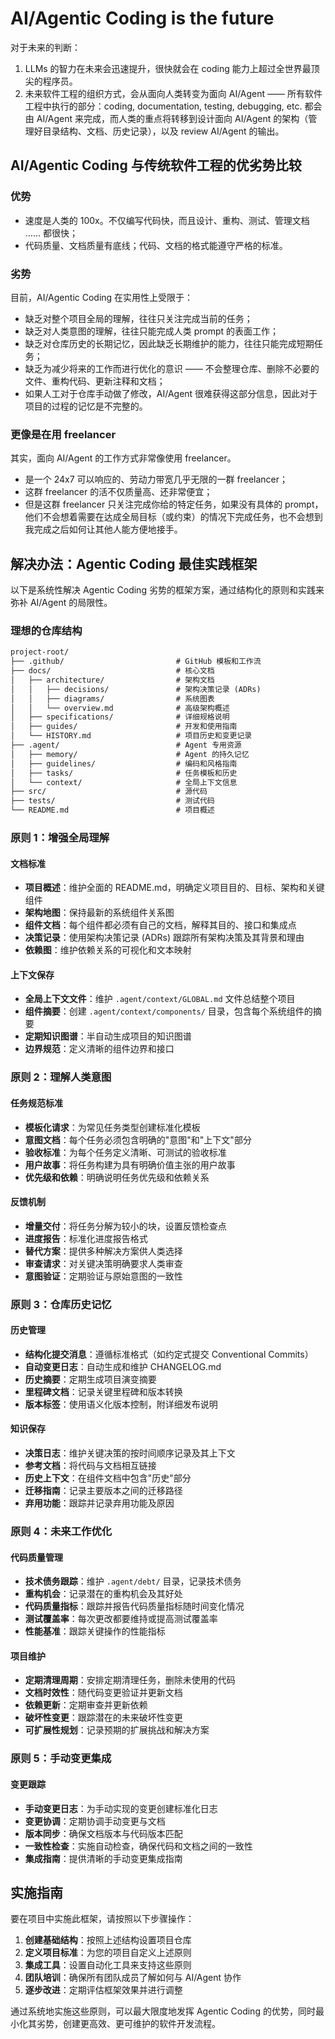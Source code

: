 # AI/Agentic Coding is the future

对于未来的判断：

1. LLMs 的智力在未来会迅速提升，很快就会在 coding 能力上超过全世界最顶尖的程序员。
2. 未来软件工程的组织方式，会从面向人类转变为面向 AI/Agent —— 所有软件工程中执行的部分：coding, documentation, testing, debugging, etc. 都会由 AI/Agent 来完成，而人类的重点将转移到设计面向 AI/Agent 的架构（管理好目录结构、文档、历史记录），以及 review AI/Agent 的输出。

## AI/Agentic Coding 与传统软件工程的优劣势比较

### 优势

- 速度是人类的 100x。不仅编写代码快，而且设计、重构、测试、管理文档 …… 都很快；
- 代码质量、文档质量有底线；代码、文档的格式能遵守严格的标准。

### 劣势

目前，AI/Agentic Coding 在实用性上受限于：

- 缺乏对整个项目全局的理解，往往只关注完成当前的任务；
- 缺乏对人类意图的理解，往往只能完成人类 prompt 的表面工作；
- 缺乏对仓库历史的长期记忆，因此缺乏长期维护的能力，往往只能完成短期任务；
- 缺乏为减少将来的工作而进行优化的意识 —— 不会整理仓库、删除不必要的文件、重构代码、更新注释和文档；
- 如果人工对于仓库手动做了修改，AI/Agent 很难获得这部分信息，因此对于项目的过程的记忆是不完整的。

### 更像是在用 freelancer

其实，面向 AI/Agent 的工作方式非常像使用 freelancer。

- 是一个 24x7 可以响应的、劳动力带宽几乎无限的一群 freelancer；
- 这群 freelancer 的活不仅质量高、还非常便宜；
- 但是这群 freelancer 只关注完成你给的特定任务，如果没有具体的 prompt，他们不会想着需要在达成全局目标（或约束）的情况下完成任务，也不会想到我完成之后如何让其他人能方便地接手。

## 解决办法：Agentic Coding 最佳实践框架

以下是系统性解决 Agentic Coding 劣势的框架方案，通过结构化的原则和实践来弥补 AI/Agent 的局限性。

### 理想的仓库结构

```txt
project-root/
├── .github/                         # GitHub 模板和工作流
├── docs/                            # 核心文档
│   ├── architecture/                # 架构文档
│   │   ├── decisions/               # 架构决策记录 (ADRs)
│   │   ├── diagrams/                # 系统图表
│   │   └── overview.md              # 高级架构概述
│   ├── specifications/              # 详细规格说明
│   ├── guides/                      # 开发和使用指南
│   └── HISTORY.md                   # 项目历史和变更记录
├── .agent/                          # Agent 专用资源
│   ├── memory/                      # Agent 的持久记忆
│   ├── guidelines/                  # 编码和风格指南
│   ├── tasks/                       # 任务模板和历史
│   └── context/                     # 全局上下文信息
├── src/                             # 源代码
├── tests/                           # 测试代码
└── README.md                        # 项目概述
```

### 原则 1：增强全局理解

#### 文档标准

- **项目概述**：维护全面的 README.md，明确定义项目目的、目标、架构和关键组件
- **架构地图**：保持最新的系统组件关系图
- **组件文档**：每个组件都必须有自己的文档，解释其目的、接口和集成点
- **决策记录**：使用架构决策记录 (ADRs) 跟踪所有架构决策及其背景和理由
- **依赖图**：维护依赖关系的可视化和文本映射

#### 上下文保存

- **全局上下文文件**：维护 `.agent/context/GLOBAL.md` 文件总结整个项目
- **组件摘要**：创建 `.agent/context/components/` 目录，包含每个系统组件的摘要
- **定期知识图谱**：半自动生成项目的知识图谱
- **边界规范**：定义清晰的组件边界和接口

### 原则 2：理解人类意图

#### 任务规范标准

- **模板化请求**：为常见任务类型创建标准化模板
- **意图文档**：每个任务必须包含明确的"意图"和"上下文"部分
- **验收标准**：为每个任务定义清晰、可测试的验收标准
- **用户故事**：将任务构建为具有明确价值主张的用户故事
- **优先级和依赖**：明确说明任务优先级和依赖关系

#### 反馈机制

- **增量交付**：将任务分解为较小的块，设置反馈检查点
- **进度报告**：标准化进度报告格式
- **替代方案**：提供多种解决方案供人类选择
- **审查请求**：对关键决策明确要求人类审查
- **意图验证**：定期验证与原始意图的一致性

### 原则 3：仓库历史记忆

#### 历史管理

- **结构化提交消息**：遵循标准格式（如约定式提交 Conventional Commits）
- **自动变更日志**：自动生成和维护 CHANGELOG.md
- **历史摘要**：定期生成项目演变摘要
- **里程碑文档**：记录关键里程碑和版本转换
- **版本标签**：使用语义化版本控制，附详细发布说明

#### 知识保存

- **决策日志**：维护关键决策的按时间顺序记录及其上下文
- **参考文档**：将代码与文档相互链接
- **历史上下文**：在组件文档中包含"历史"部分
- **迁移指南**：记录主要版本之间的迁移路径
- **弃用功能**：跟踪并记录弃用功能及原因

### 原则 4：未来工作优化

#### 代码质量管理

- **技术债务跟踪**：维护 `.agent/debt/` 目录，记录技术债务
- **重构机会**：记录潜在的重构机会及其好处
- **代码质量指标**：跟踪并报告代码质量指标随时间变化情况
- **测试覆盖率**：每次更改都要维持或提高测试覆盖率
- **性能基准**：跟踪关键操作的性能指标

#### 项目维护

- **定期清理周期**：安排定期清理任务，删除未使用的代码
- **文档时效性**：随代码变更验证并更新文档
- **依赖更新**：定期审查并更新依赖
- **破坏性变更**：跟踪潜在的未来破坏性变更
- **可扩展性规划**：记录预期的扩展挑战和解决方案

### 原则 5：手动变更集成

#### 变更跟踪

- **手动变更日志**：为手动实现的变更创建标准化日志
- **变更协调**：定期协调手动变更与文档
- **版本同步**：确保文档版本与代码版本匹配
- **一致性检查**：实施自动检查，确保代码和文档之间的一致性
- **集成指南**：提供清晰的手动变更集成指南

## 实施指南

要在项目中实施此框架，请按照以下步骤操作：

1. **创建基础结构**：按照上述结构设置项目仓库
2. **定义项目标准**：为您的项目自定义上述原则
3. **集成工具**：设置自动化工具来支持这些原则
4. **团队培训**：确保所有团队成员了解如何与 AI/Agent 协作
5. **逐步改进**：定期评估框架效果并进行调整

通过系统地实施这些原则，可以最大限度地发挥 Agentic Coding 的优势，同时最小化其劣势，创建更高效、更可维护的软件开发流程。

